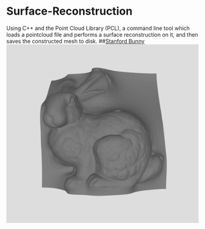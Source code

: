 # Surface-Reconstruction
Using C++ and the Point Cloud Library (PCL), a command line tool which loads a pointcloud file and performs a surface reconstruction on it, and then saves the constructed mesh to disk.
##[Stanford Bunny](http://graphics.stanford.edu/data/3Dscanrep/)
![Alt text](stanford_bunny.png?raw=true "Bun000")
